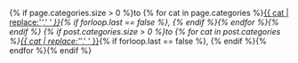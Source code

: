 {% if page.categories.size > 0 %}to {% for cat in page.categories %}<a href="/tags.html#{{ cat }}">{{ cat | replace:'_',' ' }}</a>{% if forloop.last == false %}, {% endif %}{% endfor %}{% endif %}
{% if post.categories.size > 0 %}<span>to</span> {% for cat in post.categories %}<a href="/tags.html#{{ cat }}">{{ cat | replace:'_',' ' }}</a>{% if forloop.last == false %}, {% endif %}{% endfor %}{% endif %}
